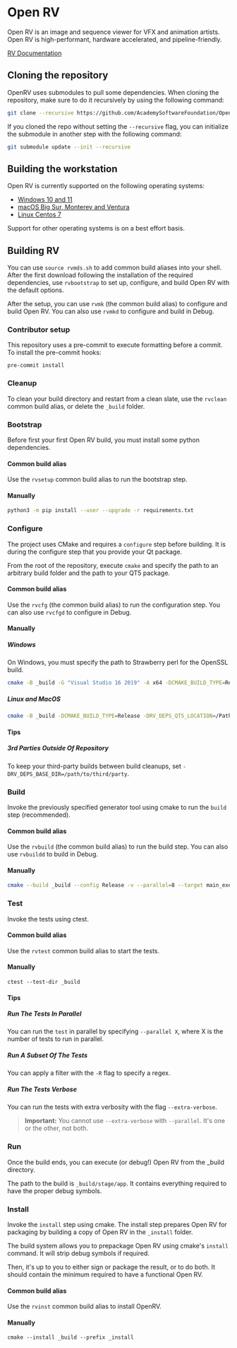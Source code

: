 # Open RV
Open RV is an image and sequence viewer for VFX and animation artists.
Open RV is high-performant, hardware accelerated, and pipeline-friendly.

[RV Documentation](docs/rv-manuals.md)

## Cloning the repository

OpenRV uses submodules to pull some dependencies. When cloning the repository, make sure to do it recursively by using the following command:

```bash
git clone --recursive https://github.com/AcademySoftwareFoundation/OpenRV.git
```

If you cloned the repo without setting the `--recursive` flag, you can initialize the submodule in another step with the following command:

```bash
git submodule update --init --recursive
```

## Building the workstation

Open RV is currently supported on the following operating systems:

* [Windows 10 and 11](docs/build_system/config_windows.md)
* [macOS Big Sur, Monterey and Ventura](docs/build_system/config_macos.md)
* [Linux Centos 7](docs/build_system/config_linux_centos7.md)

Support for other operating systems is on a best effort basis.


## Building RV

You can use `source rvmds.sh` to add common build aliases into your shell. After the first download following the installation of the required dependencies, use `rvbootstrap` to set up, configure, and build Open RV with the default options.

After the setup, you can use `rvmk` (the common build alias) to configure and build Open RV. You can also use `rvmkd` to configure and build in Debug.

### Contributor setup

This repository uses a pre-commit to execute formatting before a commit. To install the pre-commit hooks:

```shell
pre-commit install
```



### Cleanup

To clean your build directory and restart from a clean slate, use the `rvclean` common build alias, or delete the `_build` folder.



### Bootstrap

Before first your first Open RV build, you must install some python dependencies.

#### Common build alias

Use the `rvsetup` common build alias to run the bootstrap step.

#### Manually

```bash
python3 -m pip install --user --upgrade -r requirements.txt
```



### Configure

The project uses CMake and requires a `configure` step before building. It is during the configure step that you provide your Qt package.

From the root of the repository, execute `cmake` and specify the path to an arbitrary build folder and the path to your QT5 package.

#### Common build alias

Use the `rvcfg` (the common build alias) to run the configuration step. You can also use `rvcfgd` to configure in Debug.

#### Manually

##### Windows

On Windows, you must specify the path to Strawberry perl for the OpenSSL build.

```bash
cmake -B _build -G "Visual Studio 16 2019" -A x64 -DCMAKE_BUILD_TYPE=Release -DRV_DEPS_WIN_PERL_ROOT=/c/Strawberry/perl/bin -DRV_DEPS_QT5_LOCATION=/c/path/to/your/Qt/Root
```

##### Linux and MacOS

```bash
cmake -B _build -DCMAKE_BUILD_TYPE=Release -DRV_DEPS_QT5_LOCATION=/Path/To/Your/Qt5/Root
```

#### Tips

##### 3rd Parties Outside Of Repository

To keep your third-party builds between build cleanups, set `-DRV_DEPS_BASE_DIR=/path/to/third/party`.


### Build

Invoke the previously specified generator tool using cmake to run the `build` step (recommended).

#### Common build alias

Use the `rvbuild` (the common build alias) to run the build step. You can also use `rvbuildd` to build in Debug.

#### Manually

```bash
cmake --build _build --config Release -v --parallel=8 --target main_executable
```



### Test

Invoke the tests using ctest.

#### Common build alias

Use the `rvtest` common build alias to start the tests.

#### Manually

```shell
ctest --test-dir _build
```

#### Tips

##### Run The Tests In Parallel

You can run the `test` in parallel by specifying `--parallel X`, where X is the number of tests to run in parallel.

##### Run A Subset Of The Tests

You can apply a filter with the `-R` flag to specify a regex.

##### Run The Tests Verbose

You can run the tests with extra verbosity with the flag `--extra-verbose`.

> **Important:** You cannot use `--extra-verbose` with `--parallel`. It's one or the other, not both.



### Run

Once the build ends, you can execute (or debug!) Open RV from the _build directory.

The path to the build is `_build/stage/app`. It contains everything required to have the proper debug symbols.



### Install

Invoke the `install` step using cmake. The install step prepares Open RV for packaging by building a copy of Open RV in the `_install` folder.

The build system allows you to prepackage Open RV using cmake's `install` command. It will strip debug symbols if required.

Then, it's up to you to either sign or package the result, or to do both. It should contain the minimum required to have a functional Open RV.

#### Common build alias

Use the `rvinst` common build alias to install OpenRV.

#### Manually

```shell
cmake --install _build --prefix _install
```